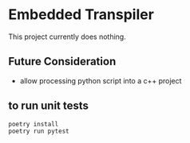 Embedded Transpiler
==

This project currently does nothing.

Future Consideration
--

- allow processing python script into a c++ project



to run unit tests
--
    
    poetry install
    poetry run pytest
